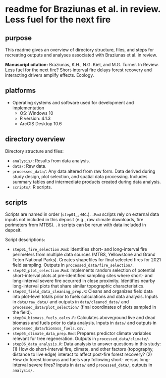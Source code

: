# readme for Braziunas et al. in review. Less fuel for the next fire

## purpose

This readme gives an overview of directory structure, files, and steps for recreating
outputs and analyses associated with Braziunas et al. in review.

**Manuscript citation:** Braziunas, K.H., N.G. Kiel, and M.G. Turner. In Review. Less fuel for the next fire? Short-interval fire delays forest recovery and interacting drivers amplify effects. Ecology.

## platforms

- Operating systems and software used for development and implementation
  - OS: Windows 10
  - R version: 4.1.3
  - ArcGIS Desktop 10.6

## directory overview

Directory structure and files:

- `analysis/`: Results from data analysis.
- `data/`: Raw data.
- `processed_data/`: Any data altered from raw form. Data derived during study design, plot selection, and spatial data processing. Includes summary tables and intermediate products created during data analysis.
- `scripts/`: R scripts.

## scripts

Scripts are named in order (`step01_`, etc.). `.Rmd` scripts rely on external data inputs not included in this deposit (e.g., raw climate downloads, fire perimeters from MTBS). `.R` scripts can be rerun with data included in deposit.

Script descriptions:

- `step01_fire_selection.Rmd`: Identifies short- and long-interval fire perimeters from multiple data sources (MTBS, Yellowstone and Grand Teton National Parks). Creates shapefiles for final selected fires for 2021 field sampling. Outputs in `processed_data/fire_selection/`.
- `step02_plot_selection.Rmd`: Implements random selection of potential short-interval plots at pre-identified sampling sites where short- and long-interval severe fire occurred in close proximity. Identifies nearby long-interval plots that share similar topographic characteristics.
- `step03_field_data_cleaning_prep.R`: Cleans and organizes field data into plot-level totals prior to fuels calculations and data analysis. Inputs in `data/raw_data/` and outputs in `data/cleaned_data/` and `processed_data/plot_selection/` (final coordinates of plots sampled in the field).
- `step04_biomass_fuels_calcs.R`: Calculates aboveground live and dead biomass and fuels prior to data analysis. Inputs in `data/` and outputs in `processed_data/biomass_fuels.csv`.
- `step05_climate_data_prep.Rmd`: Prepares predictor climate variables relevant for tree regeneration. Outputs in `processed_data/climate/`.
- `step06_data_analysis.R`: Data analysis to answer questions in this study: (1) How do short-interval fire, climate, and other factors (topography, distance to live edge) interact to affect post-fire forest recovery? (2) How do forest biomass and fuels vary following short- versus long-interval severe fires? Inputs in `data/` and `processed_data/`, outputs in `analysis/`.
